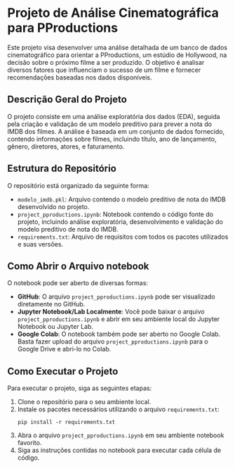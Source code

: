 # Projeto de Análise Cinematográfica para PProductions

Este projeto visa desenvolver uma análise detalhada de um banco de dados cinematográfico para orientar a PProductions, um estúdio de Hollywood, na decisão sobre o próximo filme a ser produzido. O objetivo é analisar diversos fatores que influenciam o sucesso de um filme e fornecer recomendações baseadas nos dados disponíveis.

## Descrição Geral do Projeto

O projeto consiste em uma análise exploratória dos dados (EDA), seguida pela criação e validação de um modelo preditivo para prever a nota do IMDB dos filmes. A análise é baseada em um conjunto de dados fornecido, contendo informações sobre filmes, incluindo título, ano de lançamento, gênero, diretores, atores, e faturamento.

## Estrutura do Repositório

O repositório está organizado da seguinte forma:

- `modelo_imdb.pkl`: Arquivo contendo o modelo preditivo de nota do IMDB desenvolvido no projeto.
- `project_pproductions.ipynb`: Notebook contendo o código fonte do projeto, incluindo análise exploratória, desenvolvimento e validação do modelo preditivo de nota do IMDB.
- `requirements.txt`: Arquivo de requisitos com todos os pacotes utilizados e suas versões.

## Como Abrir o Arquivo notebook

O notebook pode ser aberto de diversas formas:

- **GitHub**: O arquivo `project_pproductions.ipynb` pode ser visualizado diretamente no GitHub.
- **Jupyter Notebook/Lab Localmente**: Você pode baixar o arquivo `project_pproductions.ipynb` e abrir em seu ambiente local do Jupyter Notebook ou Jupyter Lab.
- **Google Colab**: O notebook também pode ser aberto no Google Colab. Basta fazer upload do arquivo `project_pproductions.ipynb` para o Google Drive e abri-lo no Colab.

## Como Executar o Projeto

Para executar o projeto, siga as seguintes etapas:

1. Clone o repositório para o seu ambiente local.
2. Instale os pacotes necessários utilizando o arquivo `requirements.txt`:
    ```
    pip install -r requirements.txt
    ```
3. Abra o arquivo `project_pproductions.ipynb` em seu ambiente notebook favorito.
4. Siga as instruções contidas no notebook para executar cada célula de código.

